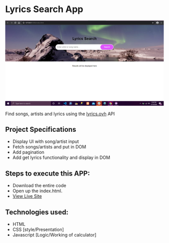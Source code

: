 # Lyrics Search App
 
 ![title-pic](screen.png)

Find songs, artists and lyrics using the [lyrics.ovh](https://lyrics.ovh) API

## Project Specifications

- Display UI with song/artist input
- Fetch songs/artists and put in DOM
- Add pagination
- Add get lyrics functionality and display in DOM
 
## Steps to execute this APP:
- Download the entire code 
- Open up the index.html.
- [View Live Site]()

## Technologies used: 
- HTML
- CSS [style/Presentation]
- Javascript [Logic/Working of calculator]